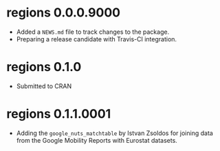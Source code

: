 # regions 0.0.0.9000

* Added a `NEWS.md` file to track changes to the package.
* Preparing a release candidate with Travis-CI integration.

# regions 0.1.0
* Submitted to CRAN

# regions 0.1.1.0001
* Adding the `google_nuts_matchtable` by Istvan Zsoldos for joining data from the Google Mobility Reports with Eurostat datasets.